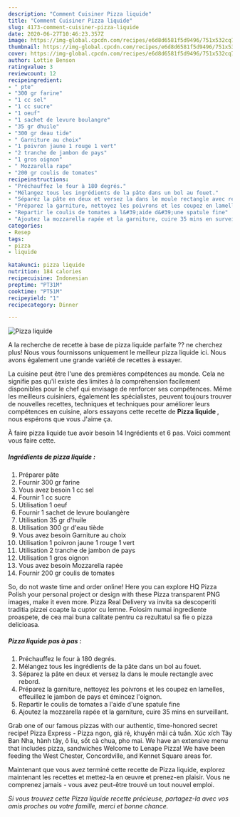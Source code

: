```yaml
---
description: "Comment Cuisiner Pizza liquide"
title: "Comment Cuisiner Pizza liquide"
slug: 4173-comment-cuisiner-pizza-liquide
date: 2020-06-27T10:46:23.357Z
image: https://img-global.cpcdn.com/recipes/e6d8d6581f5d9496/751x532cq70/pizza-liquide-photo-principale-de-la-recette.jpg
thumbnail: https://img-global.cpcdn.com/recipes/e6d8d6581f5d9496/751x532cq70/pizza-liquide-photo-principale-de-la-recette.jpg
cover: https://img-global.cpcdn.com/recipes/e6d8d6581f5d9496/751x532cq70/pizza-liquide-photo-principale-de-la-recette.jpg
author: Lottie Benson
ratingvalue: 3
reviewcount: 12
recipeingredient:
- " pte"
- "300 gr farine"
- "1 cc sel"
- "1 cc sucre"
- "1 oeuf"
- "1 sachet de levure boulangre"
- "35 gr dhuile"
- "300 gr deau tide"
- " Garniture au choix"
- "1 poivron jaune 1 rouge 1 vert"
- "2 tranche de jambon de pays"
- "1 gros oignon"
- " Mozzarella rape"
- "200 gr coulis de tomates"
recipeinstructions:
- "Préchauffez le four à 180 degrés."
- "Mélangez tous les ingrédients de la pâte dans un bol au fouet."
- "Séparez la pâte en deux et versez la dans le moule rectangle avec rebord."
- "Préparez la garniture, nettoyez les poivrons et les coupez en lamelles, effeuillez le jambon de pays et émincez l&#39;oignon."
- "Repartir le coulis de tomates a l&#39;aide d&#39;une spatule fine"
- "Ajoutez la mozzarella rapée et la garniture, cuire 35 mins en surveillant."
categories:
- Resep
tags:
- pizza
- liquide

katakunci: pizza liquide 
nutrition: 184 calories
recipecuisine: Indonesian
preptime: "PT31M"
cooktime: "PT51M"
recipeyield: "1"
recipecategory: Dinner

---
```



![Pizza liquide](https://img-global.cpcdn.com/recipes/e6d8d6581f5d9496/751x532cq70/pizza-liquide-photo-principale-de-la-recette.jpg)

A la recherche de recette à base de pizza liquide parfaite ?? ne cherchez plus! Nous vous fournissons uniquement le meilleur pizza liquide ici. Nous avons également une grande variété de recettes à essayer.

La cuisine peut être l'une des premières compétences au monde. Cela ne signifie pas qu'il existe des limites à la compréhension facilement disponibles pour le chef qui envisage de renforcer ses compétences. Même les meilleurs cuisiniers, également les spécialistes, peuvent toujours trouver de nouvelles recettes, techniques et techniques pour améliorer leurs compétences en cuisine, alors essayons cette recette de <strong> Pizza liquide </strong>, nous espérons que vous J'aime ça.

<!--inarticleads1-->

À faire pizza liquide tue avoir besoin 14 Ingrédients et 6 pas. Voici comment vous faire cette.

##### Ingrédients de pizza liquide :

1. Préparer  pâte
1. Fournir 300 gr farine
1. Vous avez besoin 1 cc sel
1. Fournir 1 cc sucre
1. Utilisation 1 oeuf
1. Fournir 1 sachet de levure boulangère
1. Utilisation 35 gr d&#39;huile
1. Utilisation 300 gr d&#39;eau tiède
1. Vous avez besoin  Garniture au choix
1. Utilisation 1 poivron jaune 1 rouge 1 vert
1. Utilisation 2 tranche de jambon de pays
1. Utilisation 1 gros oignon
1. Vous avez besoin  Mozzarella rapée
1. Fournir 200 gr coulis de tomates


So, do not waste time and order online! Here you can explore HQ Pizza Polish your personal project or design with these Pizza transparent PNG images, make it even more. Pizza Real Delivery va invita sa descoperiti traditia pizzei coapte la cuptor cu lemne. Folosim numai ingrediente proaspete, de cea mai buna calitate pentru ca rezultatul sa fie o pizza delicioasa. 

<!--inarticleads2-->

##### Pizza liquide pas à pas :

1. Préchauffez le four à 180 degrés.
1. Mélangez tous les ingrédients de la pâte dans un bol au fouet.
1. Séparez la pâte en deux et versez la dans le moule rectangle avec rebord.
1. Préparez la garniture, nettoyez les poivrons et les coupez en lamelles, effeuillez le jambon de pays et émincez l&#39;oignon.
1. Repartir le coulis de tomates a l&#39;aide d&#39;une spatule fine
1. Ajoutez la mozzarella rapée et la garniture, cuire 35 mins en surveillant.


Grab one of our famous pizzas with our authentic, time-honored secret recipe! Pizza Express - Pizza ngon, giá rẻ, khuyến mãi cả tuần. Xúc xích Tây Ban Nha, hành tây, ô liu, sốt cà chua, pho mai. We have an extensive menu that includes pizza, sandwiches Welcome to Lenape Pizza! We have been feeding the West Chester, Concordville, and Kennet Square areas for. 

<!--inarticleads1-->

<p>
Maintenant que vous avez terminé cette recette de Pizza liquide, explorez maintenant les recettes et mettez-la en œuvre et prenez-en plaisir. Vous ne comprenez jamais - vous avez peut-être trouvé un tout nouvel emploi.
</p>

<p>
<i>Si vous trouvez cette Pizza liquide recette précieuse, partagez-la avec vos amis proches ou votre famille, merci et bonne chance.</i>
</p>
